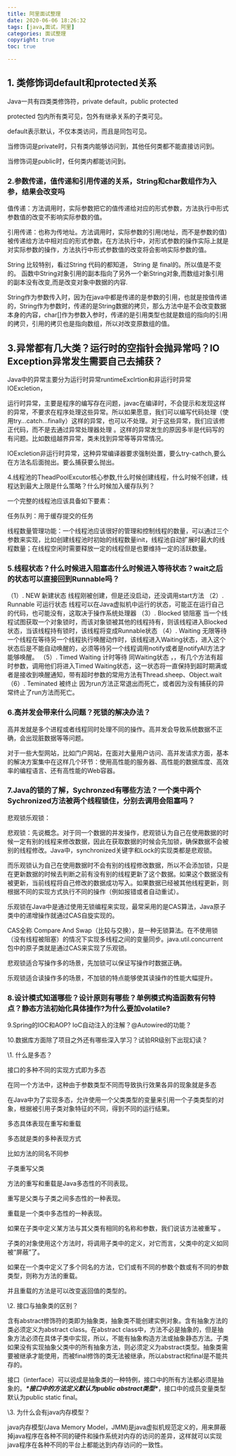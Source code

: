 ```yaml
---
title: 阿里面试整理
date: 2020-06-06 18:26:32
tags: [java,面试，阿里]
categories: 面试整理
copyright: true
toc: true

---
```




## 1. 类修饰词default和protected关系

 

Java一共有四类类修饰符，private  default，public protected

 

protected 包内所有类可见，包外有继承关系的子类可见。

default表示默认，不仅本类访问，而且是同包可见。

当修饰词是private时，只有类内能够访问到，其他任何类都不能直接访问到。

当修饰词是public时，任何类内都能访问到。



<!-- more -->



### 2.参数传递，值传递和引用传递的关系，String和char数组作为入参，结果会改变吗

 

值传递：方法调用时，实际参数把它的值传递给对应的形式参数，方法执行中形式参数值的改变不影响实际参数的值。

引用传递：也称为传地址。方法调用时，实际参数的引用(地址，而不是参数的值)被传递给方法中相对应的形式参数，在方法执行中，对形式参数的操作实际上就是对实际参数的操作，方法执行中形式参数值的改变将会影响实际参数的值。

String 比较特别，看过String 代码的都知道， String 是 final的。所以值是不变的。 函数中String对象引用的副本指向了另外一个新String对象,而数组对象引用的副本没有改变,而是改变对象中数据的内容.  

String作为参数传入时，因为在java中都是传递的是参数的引用，也就是按值传递的，String作为参数时，传递的是String数据的拷贝，那么方法中是不会改变数据本身的内容，char[]作为参数入参时，传递的是引用类型也就是数组的指向的引用的拷贝，引用的拷贝也是指向数组，所以对改变原数组的值。

 


## 3.异常都有几大类？运行时的空指针会抛异常吗？IO Exception异常发生需要自己去捕获？

 

Java中的异常主要分为运行时异常runtimeExclrtion和非运行时异常IOExcletion，

运行时异常，主要是程序的编写存在问题，javac在编译时，不会提示和发现这样的异常，不要求在程序处理这些异常。所以如果愿意，我们可以编写代码处理（使用try...catch...finally）这样的异常，也可以不处理。对于这些异常，我们应该修正代码，而不是去通过异常处理器处理 。这样的异常发生的原因多半是代码写的有问题。比如数组越界异常，类未找到异常等等异常情况。

 

IOExcletion非运行时异常，这种异常编译器要求强制处置，要么try-cathch,要么在方法名后面抛出。要么捕获要么抛出。


4.线程池的TheadPoolExcutor核心参数,什么时候创建线程，什么时候不创建，线程达到最大上限是什么策略？什么时候加入缓存队列？

 

一个完整的线程池应该具备如下要素：

任务队列：用于缓存提交的任务

线程数量管理功能：一个线程池应该很好的管理和控制线程的数量，可以通过三个参数来实现，比如创建线程池时初始的线程数量init，线程池自动扩展时最大的线程数量；在线程空闲时需要释放一定的线程但是也要维持一定的活跃数量。


### 5.线程状态？什么时候进入阻塞态什么时候进入等待状态？wait之后的状态可以直接回到Runnable吗？

 

（1）. NEW 新建状态  线程刚被创建，但是还没启动，还没调用start方法
（2）. Runnable 可运行状态 线程可以在Java虚拟机中运行的状态，可能正在运行自己的代码，也可能没有，这取决于操作系统处理器
（3）. Blocked 锁阻塞 当一个线程试图获取一个对象锁时，而该对象锁被其他的线程持有，则该线程进入Blocked状态，当该线程持有锁时，该线程将变成Runnable状态
（4）. Waiting 无限等待 一个线程在等待另一个线程执行唤醒动作时，该线程进入Waiting状态，进入这个状态后是不能自动唤醒的，必须等待另一个线程调用notify或者是notifyAll方法才能够唤醒。
（5）. Timed Waiting 计时等待 同Waiting状态 ，，有几个方法有超时参数，调用他们将进入Timed Waiting状态，这一状态将一直保持到超时期满或者是接收到唤醒通知，带有超时参数的常用方法有Thread.sheep、Object.wait
（6）. Teminated 被终止 因为run方法正常退出而死亡，或者因为没有捕获的异常终止了run方法而死亡。



### 6.高并发会带来什么问题？死锁的解决办法？

 

高并发就是多个进程或者线程同时处理不同的操作。高并发会导致系统数据不正确，会出现脏数据等等问题。

对于一些大型网站，比如门户网站，在面对大量用户访问、高并发请求方面，基本的解决方案集中在这样几个环节：使用高性能的服务器、高性能的数据库度、高效率的编程语言、还有高性能的Web容器。

 


### 7.Java的锁的了解，Sychronzed有哪些方法？一个类中两个Sychronized方法被两个线程锁住，分别去调用会阻塞吗？

 

悲观锁乐观锁：

悲观锁：先说概念。对于同一个数据的并发操作，悲观锁认为自己在使用数据的时候一定有别的线程来修改数据，因此在获取数据的时候会先加锁，确保数据不会被别的线程修改。Java中，synchronized关键字和Lock的实现类都是悲观锁。

 

而乐观锁认为自己在使用数据时不会有别的线程修改数据，所以不会添加锁，只是在更新数据的时候去判断之前有没有别的线程更新了这个数据。如果这个数据没有被更新，当前线程将自己修改的数据成功写入。如果数据已经被其他线程更新，则根据不同的实现方式执行不同的操作（例如报错或者自动重试）。

 

乐观锁在Java中是通过使用无锁编程来实现，最常采用的是CAS算法，Java原子类中的递增操作就通过CAS自旋实现的。

 

CAS全称 Compare And Swap（比较与交换），是一种无锁算法。在不使用锁（没有线程被阻塞）的情况下实现多线程之间的变量同步。java.util.concurrent包中的原子类就是通过CAS来实现了乐观锁。

 

 

悲观锁适合写操作多的场景，先加锁可以保证写操作时数据正确。

乐观锁适合读操作多的场景，不加锁的特点能够使其读操作的性能大幅提升。


### 8.设计模式知道哪些？设计原则有哪些？单例模式构造函数有何特点？静态方法初始化具体操作?为什么要加volatile?

 


9.Spring的IOC和AOP? IoC自动注入的注解？@Autowired的功能？


10.数据库方面除了项目之外还有哪些深入学习？试验RR级别下出现幻读？

 

 

\1. 什么是多态？

接口的多种不同的实现方式即为多态

 

在同一个方法中，这种由于参数类型不同而导致执行效果各异的现象就是多态

在Java中为了实现多态，允许使用一个父类类型的变量来引用一个子类类型的对象，根据被引用子类对象特征的不同，得到不同的运行结果。

 

多态具体表现在重写和重载

多态就是类的多种表现方式

比如方法的同名不同参

子类重写父类

方法的重写和重载是Java多态性的不同表现。

重写是父类与子类之间多态性的一种表现。

重载是一个类中多态性的一种表现。

如果在子类中定义某方法与其父类有相同的名称和参数，我们说该方法被重写 。

子类的对象使用这个方法时，将调用子类中的定义，对它而言，父类中的定义如同被“屏蔽”了。

如果在一个类中定义了多个同名的方法，它们或有不同的参数个数或有不同的参数类型，则称为方法的重载。

并且重载的方法是可以改变返回值的类型的。

 

\2. 接口与抽象类的区别？

 含有abstract修饰符的类即为抽象类，抽象类不能创建实例对象。含有抽象方法的类必须定义为abstract class。在abstract class中，方法不必是抽象的，但是抽象方法必须在具体子类中实现，所以，不能有抽象构造方法或抽象静态方法。子类如果没有实现抽象父类中的所有抽象方法，则必须定义为abstract类型。抽象类需要被继承才能使用，而被final修饰的类无法被继承，所以abstract和final是不能共存的。

  接口（interface）可以说成是抽象类的一种特例，接口中的所有方法都必须是抽象的。***\*接口中的方法定义默认为public abstract类型\****，接口中的成员变量类型默认为public static final。

 

\3. 为什么会有java内存模型？

java内存模型(Java Memory Model，JMM)是java虚拟机规范定义的，用来屏蔽掉java程序在各种不同的硬件和操作系统对内存的访问的差异，这样就可以实现java程序在各种不同的平台上都能达到内存访问的一致性。

 

 

 

 

 

 

 

 

 

 

 



